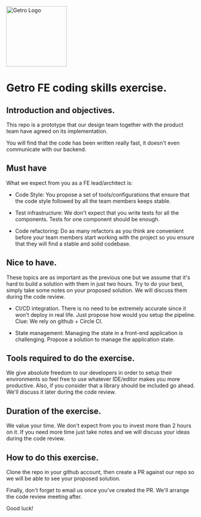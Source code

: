 <img alt="Getro Logo" src="https://getro-assets.s3.amazonaws.com/logo/logo-getro-dark.png" width="160">

# Getro FE coding skills exercise.

## Introduction and objectives.
This repo is a prototype that our design team
together with the product team have agreed on its implementation.

You will find that the code has been written really fast, it doesn't even communicate with
our backend. 

## Must have

What we expect from you as a FE lead/architect is:

* Code Style: You propose a set of tools/configurations that ensure that the code style followed by all 
the team members keeps stable.

* Test infrastructure: We don't expect that you write tests for all the components.
Tests for one component should be enough.

* Code refactoring: Do as many refactors as you think are convenient before your team members start working
with the project so you ensure that they will find a stable and solid codebase.

## Nice to have.

These topics are as important as the previous one but we assume that it's hard to build a solution with them in just two
hours. Try to do your best, simply take some notes on your proposed solution. We will discuss them during the code
review.

* CI/CD integration. There is no need to be extremely accurate since it won't deploy in real 
life. Just propose how would you setup the pipeline. Clue: We rely on github + Circle CI.

* State management: Managing the state in a front-end application is challenging. Propose a solution to manage 
the application state. 


## Tools required to do the exercise.

We give absolute freedom to our developers in order to setup their environments so feel free
to use whatever IDE/editor makes you more productive. Also, if you consider that a library should be 
included go ahead. We'll discuss it later during the code review.

## Duration of the exercise.

We value your time. We don't expect from you to invest more than 2 hours on it. If you need more time
just take notes and we will discuss your ideas during the code review.

## How to do this exercise.
Clone the repo in your github account, then create a PR against our repo so we will be 
able to see your proposed solution.

Finally, don't forget to email us once you've created the PR. We'll arrange the code review meeting after.

Good luck! 
